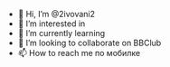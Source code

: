 - 👋 Hi, I’m @2ivovani2
- 👀 I’m interested in 
- 🌱 I’m currently learning 
- 💞️ I’m looking to collaborate on BBClub
- 📫 How to reach me по мобилке

